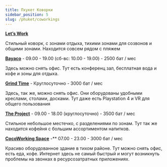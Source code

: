 ```yaml
---
title: Пхукет Коворки
sidebar_position: 5
slug: /phuket/coworkings
---
```



[**Let’s Work**](https://goo.gl/maps/ukPzB8nyD8ZJSTiJA)

Стильный коворк, с зонами отдыха, тихими зонами для созвонов и общими зонами. Находится совсем рядом с пляжем


[**Bayaco**](https://g.page/bayaco-coworking-space-phuket?share) - 09.00 - 19.00 (сб-вс: 10.00 - 19.00) - 2500 бат / мес

Здесь можно снять офис. Тут есть конференц зал, бесплатная вода и кофе и зоны для отдыха.


[**Grind Time**](https://goo.gl/maps/PeC4hCauXZKbAGCa9) - Круглосуточно - 3000 бат / мес

Здесь, так же, можно снять офис. Они оборудованы удобными креслами, столами, досками. Тут даже есть Playstation 4 и VR для общего пользования


[**The Project**](https://goo.gl/maps/DqftepFSCrvJPK7e7) - 09.00 - 18.00 (круглосуточно) - 3500 бат / мес

Cтильное небольшое местечко, с разделениями по зонам. Тут так же находится кофейня с большим ассортиментом напитков.


[**CocoWorking Space**](https://goo.gl/maps/vTLxB7oqvZ6KMUCJ8) -** 07.00 - 23.00 - 3000 бат / мес

Красиво оборудованное здание в тихом районе. Тут можно снять офис, есть еда, кофе. Интернет здесь не самый быстрый и могут возникнуть проблемы на звонках в ресурсозатратных приложениях.